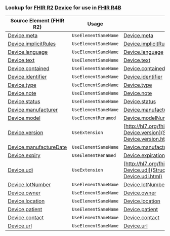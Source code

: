 ### Lookup for [FHIR R2](https://hl7.org/fhir/DSTU2/) [Device](https://hl7.org/fhir/DSTU2/Device.html) for use in [FHIR R4B](https://hl7.org/fhir/R4B/)

| Source Element (FHIR R2) | Usage | Target |
| -------------- | ----- | ------ |
| [Device.meta](https://hl7.org/fhir/DSTU2/Device.html#resource) | `UseElementSameName` | [Device.meta](https://hl7.org/fhir/R4B/Device.html#resource) |
| [Device.implicitRules](https://hl7.org/fhir/DSTU2/Device.html#resource) | `UseElementSameName` | [Device.implicitRules](https://hl7.org/fhir/R4B/Device.html#resource) |
| [Device.language](https://hl7.org/fhir/DSTU2/Device.html#resource) | `UseElementSameName` | [Device.language](https://hl7.org/fhir/R4B/Device.html#resource) |
| [Device.text](https://hl7.org/fhir/DSTU2/Device.html#resource) | `UseElementSameName` | [Device.text](https://hl7.org/fhir/R4B/Device.html#resource) |
| [Device.contained](https://hl7.org/fhir/DSTU2/Device.html#resource) | `UseElementSameName` | [Device.contained](https://hl7.org/fhir/R4B/Device.html#resource) |
| [Device.identifier](https://hl7.org/fhir/DSTU2/Device.html#resource) | `UseElementSameName` | [Device.identifier](https://hl7.org/fhir/R4B/Device.html#resource) |
| [Device.type](https://hl7.org/fhir/DSTU2/Device.html#resource) | `UseElementSameName` | [Device.type](https://hl7.org/fhir/R4B/Device.html#resource) |
| [Device.note](https://hl7.org/fhir/DSTU2/Device.html#resource) | `UseElementSameName` | [Device.note](https://hl7.org/fhir/R4B/Device.html#resource) |
| [Device.status](https://hl7.org/fhir/DSTU2/Device.html#resource) | `UseElementSameName` | [Device.status](https://hl7.org/fhir/R4B/Device.html#resource) |
| [Device.manufacturer](https://hl7.org/fhir/DSTU2/Device.html#resource) | `UseElementSameName` | [Device.manufacturer](https://hl7.org/fhir/R4B/Device.html#resource) |
| [Device.model](https://hl7.org/fhir/DSTU2/Device.html#resource) | `UseElementRenamed` | [Device.modelNumber](https://hl7.org/fhir/R4B/Device.html#resource) |
| [Device.version](https://hl7.org/fhir/DSTU2/Device.html#resource) | `UseExtension` | [http://hl7.org/fhir/1.0/StructureDefinition/extension-Device.version](StructureDefinition-ext-R2-Device.version.html) |
| [Device.manufactureDate](https://hl7.org/fhir/DSTU2/Device.html#resource) | `UseElementSameName` | [Device.manufactureDate](https://hl7.org/fhir/R4B/Device.html#resource) |
| [Device.expiry](https://hl7.org/fhir/DSTU2/Device.html#resource) | `UseElementRenamed` | [Device.expirationDate](https://hl7.org/fhir/R4B/Device.html#resource) |
| [Device.udi](https://hl7.org/fhir/DSTU2/Device.html#resource) | `UseExtension` | [http://hl7.org/fhir/1.0/StructureDefinition/extension-Device.udi](StructureDefinition-ext-R2-Device.udi.html) |
| [Device.lotNumber](https://hl7.org/fhir/DSTU2/Device.html#resource) | `UseElementSameName` | [Device.lotNumber](https://hl7.org/fhir/R4B/Device.html#resource) |
| [Device.owner](https://hl7.org/fhir/DSTU2/Device.html#resource) | `UseElementSameName` | [Device.owner](https://hl7.org/fhir/R4B/Device.html#resource) |
| [Device.location](https://hl7.org/fhir/DSTU2/Device.html#resource) | `UseElementSameName` | [Device.location](https://hl7.org/fhir/R4B/Device.html#resource) |
| [Device.patient](https://hl7.org/fhir/DSTU2/Device.html#resource) | `UseElementSameName` | [Device.patient](https://hl7.org/fhir/R4B/Device.html#resource) |
| [Device.contact](https://hl7.org/fhir/DSTU2/Device.html#resource) | `UseElementSameName` | [Device.contact](https://hl7.org/fhir/R4B/Device.html#resource) |
| [Device.url](https://hl7.org/fhir/DSTU2/Device.html#resource) | `UseElementSameName` | [Device.url](https://hl7.org/fhir/R4B/Device.html#resource) |
